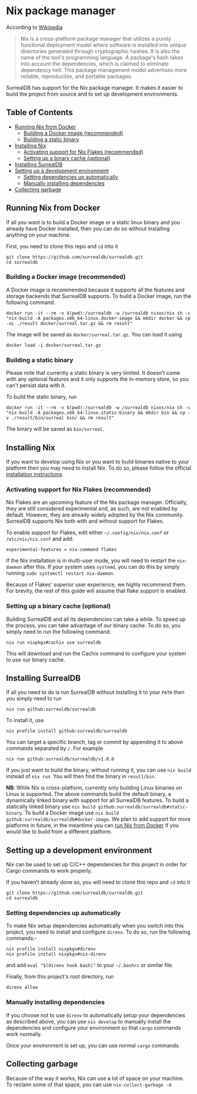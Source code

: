 # Nix package manager

According to [Wikipedia]

> Nix is a cross-platform package manager that utilizes a purely functional deployment model where software is installed into unique directories generated through cryptographic hashes. It is also the name of the tool's programming language. A package's hash takes into account the dependencies, which is claimed to eliminate dependency hell. This package management model advertises more reliable, reproducible, and portable packages.

SurrealDB has support for the Nix package manager. It makes it easier to build the project from source and to set up development environments.

## Table of Contents

- [Running Nix from Docker](#running-nix-from-docker)
  * [Building a Docker image (recommended)](#building-a-docker-image-recommended)
  * [Building a static binary](#building-a-static-binary)
- [Installing Nix](#installing-nix)
  * [Activating support for Nix Flakes (recommended)](#activating-support-for-nix-flakes-recommended)
  * [Setting up a binary cache (optional)](#setting-up-a-binary-cache-optional)
- [Installing SurrealDB](#installing-surrealdb)
- [Setting up a development environment](#setting-up-a-development-environment)
  * [Setting dependencies up automatically](#setting-dependencies-up-automatically)
  * [Manually installing dependencies](#manually-installing-dependencies)
- [Collecting garbage](#collecting-garbage)

## Running Nix from Docker

If all you want is to build a Docker image or a static linux binary and you already have Docker installed, then you can do so without installing anything on your machine.

First, you need to clone this repo and `cd` into it

```
git clone https://github.com/surrealdb/surrealdb.git
cd surrealdb
```

### Building a Docker image (recommended)

A Docker image is recommended because it supports all the features and storage backends that SurrealDB supports. To build a Docker image, run the following command.

```
docker run -it --rm -v $(pwd):/surrealdb -w /surrealdb nixos/nix sh -c "nix-build -A packages.x86_64-linux.docker-image && mkdir docker && cp -vL ./result docker/surreal.tar.gz && rm result"
```

The image will be saved as `docker/surreal.tar.gz`. You can load it using

```
docker load -i docker/surreal.tar.gz
```

### Building a static binary

Please note that currently a static binary is very limited. It doesn't come with any optional features and it only supports the in-memory store, so you can't persist data with it.

To build the static binary, run

```
docker run -it --rm -v $(pwd):/surrealdb -w /surrealdb nixos/nix sh -c "nix-build -A packages.x86_64-linux.static-binary && mkdir bin && cp -v ./result/bin/surreal bin/ && rm result"
```

The binary will be saved as `bin/surreal`.

## Installing Nix

If you want to develop using Nix or you want to build binaries native to your platform then you may need to install Nix. To do so, please follow the official [installation instructions].

### Activating support for Nix Flakes (recommended)

Nix Flakes are an upcoming feature of the Nix package manager. Officially, they are still considered experimental and, as such, are not enabled by default. However, they are already widely adopted by the Nix community. SurrealDB supports Nix both with and without support for Flakes.

To enable support for Flakes, edit either `~/.config/nix/nix.conf` or `/etc/nix/nix.conf` and add:

```
experimental-features = nix-command flakes
```

If the Nix installation is in multi-user mode, you will need to restart the `nix-daemon` after this. If your system uses `systemd`, you can do this by simply running `sudo systemctl restart nix-daemon`.

Because of Flakes' superior user experience, we highly recommend them. For brevity, the rest of this guide will assume that flake support is enabled.

### Setting up a binary cache (optional)

Building SurrealDB and all its dependencies can take a while. To speed up the process, you can take advantage of our binary cache. To do so, you simply need to run the following command:

```
nix run nixpkgs#cachix use surrealdb
```

This will download and run the Cachix command to configure your system to use our binary cache.

## Installing SurrealDB

If all you need to do is run SurrealDB without installing it to your `PATH` then you simply need to run

```
nix run github:surrealdb/surrealdb
```

To install it, use

```
nix profile install github:surrealdb/surrealdb
```

You can target a specific branch, tag or commit by appending it to above commands separated by `/`. For example

```
nix run github:surrealdb/surrealdb/v1.0.0
```

If you just want to build the binary, without running it, you can use `nix build` instead of `nix run`. You will then find the binary in `result/bin`.

**NB**: While Nix is cross-platform, currently only building Linux binaries on Linux is supported. The above commands build the default binary, a dynamically linked binary with support for all SurrealDB features. To build a statically linked binary use `nix build github:surrealdb/surrealdb#static-binary`. To build a Docker image use `nix build github:surrealdb/surrealdb#docker-image`. We plan to add support for more platforms in future, in the meantime you can [run Nix from Docker](#running-nix-from-docker) if you would like to build from a different platform.
 
## Setting up a development environment

Nix can be used to set up C/C++ dependencies for this project in order for Cargo commands to work properly.

If you haven't already done so, you will need to clone this repo and `cd` into it

```
git clone https://github.com/surrealdb/surrealdb.git
cd surrealdb
```

### Setting dependencies up automatically

To make Nix setup dependencies automatically when you switch into this project, you need to install and configure `direnv`. To do so, run the following commands:-

```
nix profile install nixpkgs#direnv
nix profile install nixpkgs#nix-direnv
```

and add `eval "$(direnv hook bash)"` to your `~/.bashrc` or similar file.

Finally, from this project's root directory, run

```
direnv allow
```

### Manually installing dependencies

If you choose not to use `direnv` to automatically setup your dependencies as described above, you can use `nix develop` to manually install the dependencies and configure your environment so that `cargo` commands work normally.

Once your environment is set up, you can use normal `cargo` commands.

## Collecting garbage

Because of the way it works, Nix can use a lot of space on your machine. To reclaim some of that space, you can use `nix-collect-garbage -d`.

[Wikipedia]: https://en.wikipedia.org/wiki/Nix_(package_manager)
[installation instructions]: https://nixos.org/download.html#nix-install-linux
